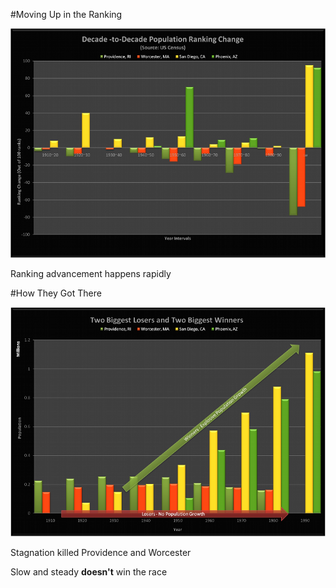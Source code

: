 <!SLIDE center bullets incremental transition=fade>
#Moving Up in the Ranking

![US Census Ranking Change](../images/census_win_loss_ranking.png)

Ranking advancement happens rapidly

<!SLIDE center bullets incremental transition=fade>
#How They Got There

![US Census Ranking Change](../images/census_win_loss_population.png)

Stagnation killed Providence and Worcester

Slow and steady **doesn't** win the race
